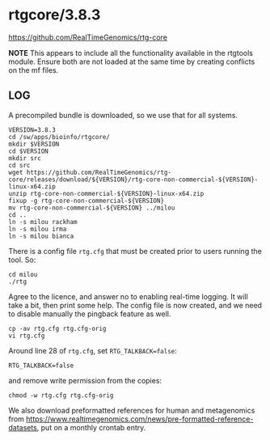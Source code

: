 rtgcore/3.8.3
==============

<https://github.com/RealTimeGenomics/rtg-core>

**NOTE** This appears to include all the functionality available in the rtgtools module.  Ensure both are not loaded at the same time by creating conflicts on the mf files.

LOG
---

A precompiled bundle is downloaded, so we use that for all systems.

    VERSION=3.8.3
    cd /sw/apps/bioinfo/rtgcore/
    mkdir $VERSION
    cd $VERSION
    mkdir src
    cd src
    wget https://github.com/RealTimeGenomics/rtg-core/releases/download/${VERSION}/rtg-core-non-commercial-${VERSION}-linux-x64.zip
    unzip rtg-core-non-commercial-${VERSION}-linux-x64.zip 
    fixup -g rtg-core-non-commercial-${VERSION}
    mv rtg-core-non-commercial-${VERSION} ../milou
    cd ..
    ln -s milou rackham
    ln -s milou irma
    ln -s milou bianca

There is a config file `rtg.cfg` that must be created prior to users running the tool.  So:

    cd milou
    ./rtg

Agree to the licence, and answer no to enabling real-time logging.  It will
take a bit, then print some help.  The config file is now created, and we need
to disable manually the pingback feature as well.

    cp -av rtg.cfg rtg.cfg-orig
    vi rtg.cfg

Around line 28 of `rtg.cfg`, set `RTG_TALKBACK=false`:

    RTG_TALKBACK=false

and remove write permission from the copies:

    chmod -w rtg.cfg rtg.cfg-orig

We also download preformatted references for human and metagenomics from
<https://www.realtimegenomics.com/news/pre-formatted-reference-datasets>, put
on a monthly crontab entry.

